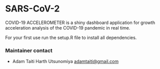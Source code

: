 # SARS-CoV-2

COVID-19 ACCELEROMETER is a shiny dashboard application for growth acceleration analysis of the COVID-19 pandemic in real time.

For your first use run the setup.R file to install all dependencies.

### Maintainer contact
* Adam Taiti Harth Utsunomiya <adamtaiti@gmail.com>
